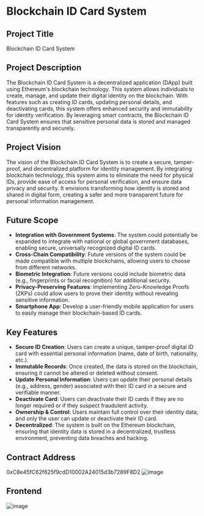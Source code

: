 # Blockchain ID Card System

## Project Title

Blockchain ID Card System

## Project Description

The Blockchain ID Card System is a decentralized application (DApp) built using Ethereum's blockchain technology. This system allows individuals to create, manage, and update their digital identity on the blockchain. With features such as creating ID cards, updating personal details, and deactivating cards, this system offers enhanced security and immutability for identity verification. By leveraging smart contracts, the Blockchain ID Card System ensures that sensitive personal data is stored and managed transparently and securely.

## Project Vision

The vision of the Blockchain ID Card System is to create a secure, tamper-proof, and decentralized platform for identity management. By integrating blockchain technology, this system aims to eliminate the need for physical IDs, provide ease of access for personal verification, and ensure data privacy and security. It envisions transforming how identity is stored and shared in digital form, creating a safer and more transparent future for personal information management.

## Future Scope

- **Integration with Government Systems**: The system could potentially be expanded to integrate with national or global government databases, enabling secure, universally recognized digital ID cards.
- **Cross-Chain Compatibility**: Future versions of the system could be made compatible with multiple blockchains, allowing users to choose from different networks.
- **Biometric Integration**: Future versions could include biometric data (e.g., fingerprints or facial recognition) for additional security.
- **Privacy-Preserving Features**: Implementing Zero-Knowledge Proofs (ZKPs) could allow users to prove their identity without revealing sensitive information.
- **Smartphone App**: Develop a user-friendly mobile application for users to easily manage their blockchain-based ID cards.

## Key Features

- **Secure ID Creation**: Users can create a unique, tamper-proof digital ID card with essential personal information (name, date of birth, nationality, etc.).
- **Immutable Records**: Once created, the data is stored on the blockchain, ensuring it cannot be altered or deleted without consent.
- **Update Personal Information**: Users can update their personal details (e.g., address, gender) associated with their ID card in a secure and verifiable manner.
- **Deactivate Card**: Users can deactivate their ID cards if they are no longer required or if they suspect fraudulent activity.
- **Ownership & Control**: Users maintain full control over their identity data, and only the user can update or deactivate their ID card.
- **Decentralized**: The system is built on the Ethereum blockchain, ensuring that identity data is stored in a decentralized, trustless environment, preventing data breaches and hacking.

## Contract Address
0xC8e45fC62f625f9cdD10002A24015d3b7289F8D2
![image](https://github.com/user-attachments/assets/43570271-4a6f-4263-8349-5f6c3b231ee0)

## Frontend
![image](https://github.com/user-attachments/assets/8b19a3a6-5f7c-4669-94f2-fd63691d432f)

